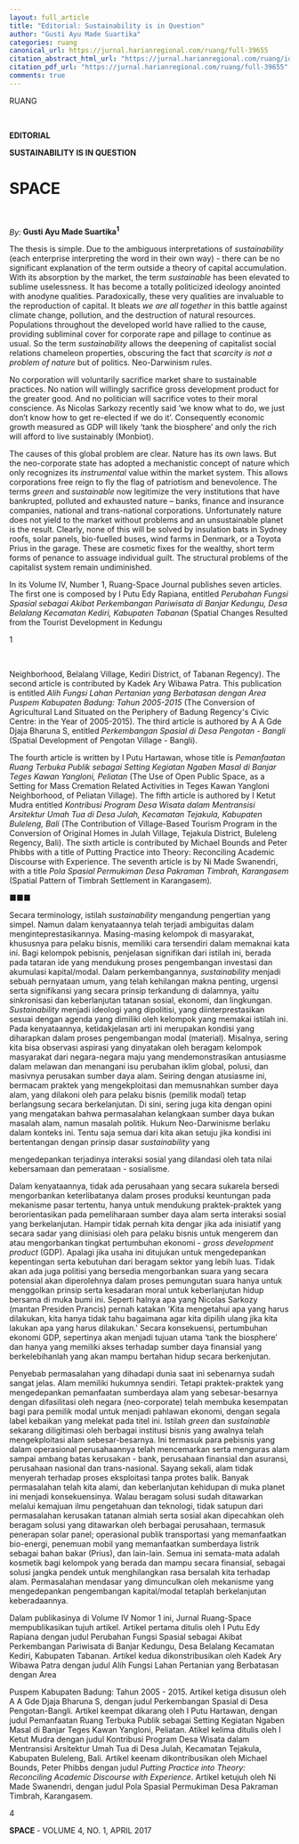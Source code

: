 ```yaml
---
layout: full_article
title: "Editorial: Sustainability is in Question"
author: "Gusti Ayu Made Suartika"
categories: ruang
canonical_url: https://jurnal.harianregional.com/ruang/full-39655 
citation_abstract_html_url: "https://jurnal.harianregional.com/ruang/id-39655"
citation_pdf_url: "https://jurnal.harianregional.com/ruang/full-39655"  
comments: true
---
```


<div>
<p><span class="font3">RUANG</span></p>
</div><br clear="all">
<p><span class="font3" style="font-weight:bold;">EDITORIAL</span></p>
<p><span class="font3" style="font-weight:bold;">SUSTAINABILITY IS IN QUESTION</span></p>
<div><a name="caption1"></a>
<h1><a name="bookmark0"></a><span class="font3" style="font-weight:bold;"><a name="bookmark1"></a>SPACE</span></h1>
</div><br clear="all">
<p><span class="font2" style="font-style:italic;">By:</span><span class="font2" style="font-weight:bold;"> Gusti Ayu Made Suartika<sup>1</sup></span></p>
<p><span class="font4">The thesis is simple. Due to the ambiguous interpretations of </span><span class="font4" style="font-style:italic;">sustainability</span><span class="font4"> (each enterprise interpreting the word in their own way) - there can be no significant explanation of the term outside a theory of capital accumulation. With its absorption by the market, the term </span><span class="font4" style="font-style:italic;">sustainable</span><span class="font4"> has been elevated to sublime uselessness. It has become a totally politicized ideology anointed with anodyne qualities. Paradoxically, these very qualities are invaluable to the reproduction of capital. It bleats </span><span class="font4" style="font-style:italic;">we are all together</span><span class="font4"> in this battle against climate change, pollution, and the destruction of natural resources. Populations throughout the developed world have rallied to the cause, providing subliminal cover for corporate rape and pillage to continue as usual. So the term </span><span class="font4" style="font-style:italic;">sustainability</span><span class="font4"> allows the deepening of capitalist social relations chameleon properties, obscuring the fact that </span><span class="font4" style="font-style:italic;">scarcity is not a problem of nature</span><span class="font4"> but of politics. Neo-Darwinism rules.</span></p>
<p><span class="font4">No corporation will voluntarily sacrifice market share to sustainable practices. No nation will willingly sacrifice gross development product for the greater good. And no politician will sacrifice votes to their moral conscience. As Nicolas Sarkozy recently said ‘we know what to do, we just don’t know how to get re-elected if we do it’. Consequently economic growth measured as GDP will likely ‘tank the biosphere’ and only the rich will afford to live sustainably (Monbiot).</span></p>
<p><span class="font4">The causes of this global problem are clear. Nature has its own laws. But the neo-corporate state has adopted a mechanistic concept of nature which only recognizes its </span><span class="font4" style="font-style:italic;">instrumental </span><span class="font4">value within the market system. This allows corporations free reign to fly the flag of patriotism and benevolence. The terms </span><span class="font4" style="font-style:italic;">green</span><span class="font4"> and </span><span class="font4" style="font-style:italic;">sustainable</span><span class="font4"> now legitimize the very institutions that have bankrupted, polluted and exhausted nature – banks, finance and insurance companies, national and trans-national corporations. Unfortunately nature does not yield to the market without problems and an unsustainable planet is the result. Clearly, none of this will be solved by insulation bats in Sydney roofs, solar panels, bio-fuelled buses, wind farms in Denmark, or a Toyota Prius in the garage. These are cosmetic fixes for the wealthy, short term forms of penance to assuage individual guilt. The structural problems of the capitalist system remain undiminished.</span></p>
<p><span class="font4">In its Volume IV, Number 1, Ruang-Space Journal publishes seven articles. The first one is composed by I Putu Edy Rapiana, entitled </span><span class="font4" style="font-style:italic;">Perubahan Fungsi Spasial sebagai Akibat Perkembangan Pariwisata di Banjar Kedungu, Desa Belalang Kecamatan Kediri, Kabupaten Tabanan</span><span class="font4"> (Spatial Changes Resulted from the Tourist Development in Kedungu</span></p>
<div>
<p><span class="font0">1</span></p>
</div><br clear="all">
<p><span class="font4">Neighborhood, Belalang Village, Kediri District, of Tabanan Regency). The second article is contributed by Kadek Ary Wibawa Patra. This publication is entitled </span><span class="font4" style="font-style:italic;">Alih Fungsi Lahan Pertanian yang Berbatasan dengan Area Puspem Kabupaten Badung: Tahun 2005-2015 </span><span class="font4">(The Conversion of Agricultural Land Situated on the Periphery of Badung Regency's Civic Centre: in the Year of 2005-2015). The third article is authored by A A Gde Djaja Bharuna S, entitled </span><span class="font4" style="font-style:italic;">Perkembangan Spasial di Desa Pengotan - Bangli</span><span class="font4"> (Spatial Development of Pengotan Village - Bangli).</span></p>
<p><span class="font4">The fourth article is written by I Putu Hartawan, whose title is </span><span class="font4" style="font-style:italic;">Pemanfaatan Ruang Terbuka Publik sebagai Setting Kegiatan Ngaben Masal di Banjar Teges Kawan Yangloni, Peliatan </span><span class="font4">(The Use of Open Public Space, as a Setting for Mass Cremation Related Activities in Teges Kawan Yangloni Neighborhood, of Peliatan Village). The fifth article is authored by I Ketut Mudra entitled </span><span class="font4" style="font-style:italic;">Kontribusi Program Desa Wisata dalam Mentransisi Arsitektur Umah Tua di Desa Julah, Kecamatan Tejakula, Kabupaten Buleleng, Bali</span><span class="font4"> (The Contribution of Village-Based Tourism Program in the Conversion of Original Homes in Julah Village, Tejakula District, Buleleng Regency, Bali). The sixth article is contributed by Michael Bounds and Peter Phibbs with a title of Putting Practice into Theory: Reconciling Academic Discourse with Experience. The seventh article is by Ni Made Swanendri, with a title </span><span class="font4" style="font-style:italic;">Pola Spasial Permukiman Desa Pakraman Timbrah, Karangasem</span><span class="font4"> (Spatial Pattern of Timbrah Settlement in Karangasem)</span><span class="font4" style="font-style:italic;">.</span></p>
<p><span class="font4">■■■</span></p>
<p><span class="font4">Secara terminology, istilah </span><span class="font4" style="font-style:italic;">sustainability</span><span class="font4"> mengandung pengertian yang simpel. Namun dalam kenyataannya telah terjadi ambiguitas dalam menginteprestasikannya. Masing-masing kelompok di masyarakat, khususnya para pelaku bisnis, memiliki cara tersendiri dalam memaknai kata ini. Bagi kelompok pebisnis, penjelasan signifikan dari istilah ini, berada pada tataran ide yang mendukung proses pengembangan investasi dan akumulasi kapital/modal. Dalam perkembangannya, </span><span class="font4" style="font-style:italic;">sustainability</span><span class="font4"> menjadi sebuah pernyataan umum, yang telah kehilangan makna penting, urgensi serta signifikansi yang secara prinsip terkandung di dalamnya, yaitu sinkronisasi dan keberlanjutan tatanan sosial, ekonomi, dan lingkungan. </span><span class="font4" style="font-style:italic;">Sustainability</span><span class="font4"> menjadi ideologi yang dipolitisi, yang diinterprestasikan sesuai dengan agenda yang dimiliki oleh kelompok yang memakai istilah ini. Pada kenyataannya, ketidakjelasan arti ini merupakan kondisi yang diharapkan dalam proses pengembangan modal (material). Misalnya, sering kita bisa observasi aspirasi yang dinyatakan oleh beragam kelompok masyarakat dari negara-negara maju yang mendemonstrasikan antusiasme dalam melawan dan menangani isu perubahan iklim global, polusi, dan masivnya perusakan sumber daya alam. Seiring dengan atusiasme ini, bermacam praktek yang mengekploitasi dan memusnahkan sumber daya alam, yang dilakoni oleh para pelaku bisnis (pemilik modal) tetap berlangsung secara berkelanjutan. Di sini, sering juga kita dengan opini yang mengatakan bahwa permasalahan kelangkaan sumber daya bukan masalah alam, namun masalah politik. Hukum Neo-Darwinisme berlaku dalam konteks ini. Tentu saja semua dari kita akan setuju jika kondisi ini bertentangan dengan prinsip dasar </span><span class="font4" style="font-style:italic;">sustainability</span><span class="font4"> yang</span></p>
<p><span class="font4">mengedepankan terjadinya interaksi sosial yang dilandasi oleh tata nilai kebersamaan dan pemerataan - sosialisme.</span></p>
<p><span class="font4">Dalam kenyataannya, tidak ada perusahaan yang secara sukarela bersedi mengorbankan keterlibatanya dalam proses produksi keuntungan pada mekanisme pasar tertentu, hanya untuk mendukung praktek-praktek yang berorientasikan pada pemeliharaan sumber daya alam serta interaksi sosial yang berkelanjutan. Hampir tidak pernah kita dengar jika ada inisiatif yang secara sadar yang diinisiasi oleh para pelaku bisnis untuk mengerem dan atau mengorbankan tingkat pertumbuhan ekonomi - </span><span class="font4" style="font-style:italic;">gross development product</span><span class="font4"> (GDP). Apalagi jika usaha ini ditujukan untuk mengedepankan kepentingan serta kebutuhan dari beragam sektor yang lebih luas. Tidak akan ada juga politisi yang bersedia mengorbankan suara yang secara potensial akan diperolehnya dalam proses pemungutan suara hanya untuk menggolkan prinsip serta kesadaran moral untuk keberlanjutan hidup bersama di muka bumi ini. Seperti halnya apa yang Nicolas Sarkozy (mantan Presiden Prancis) pernah katakan 'Kita mengetahui apa yang harus dilakukan, kita hanya tidak tahu bagaimana agar kita dipilih ulang jika kita lakukan apa yang harus dilakukan.' Secara konsekuensi, pertumbuhan ekonomi GDP, sepertinya akan menjadi tujuan utama ‘tank the biosphere’ dan hanya yang memiliki akses terhadap sumber daya finansial yang berkelebihanlah yang akan mampu bertahan hidup secara berkenjutan.</span></p>
<p><span class="font4">Penyebab permasalahan yang dihadapi dunia saat ini sebenarnya sudah sangat jelas. Alam memiliki hukumnya sendiri. Tetapi praktek-praktek yang mengedepankan pemanfaatan sumberdaya alam yang sebesar-besarnya dengan difasilitasi oleh negara (neo-corporate) telah membuka kesempatan bagi para pemilik modal untuk menjadi pahlawan ekonomi, dengan segala label kebaikan yang melekat pada titel ini. Istilah </span><span class="font4" style="font-style:italic;">green</span><span class="font4"> dan </span><span class="font4" style="font-style:italic;">sustainable </span><span class="font4">sekarang diligitimasi oleh berbagai institusi bisnis yang awalnya telah mengekploitasi alam sebesar-besarnya. Ini termasuk para pebisnis yang dalam operasional perusahaannya telah mencemarkan serta menguras alam sampai ambang batas kerusakan - bank, perusahaan finansial dan asuransi, perusahaan nasional dan trans-nasional. Sayang sekali, alam tidak menyerah terhadap proses eksploitasi tanpa protes balik. Banyak permasalahan telah kita alami, dan keberlanjutan kehidupan di muka planet ini menjadi konsekuensinya. Walau beragam solusi sudah ditawarkan melalui kemajuan ilmu pengetahuan dan teknologi, tidak satupun dari permasalahan kerusakan tatanan almiah serta sosial akan dipecahkan oleh beragam solusi yang ditawarkan oleh berbagai perusahaan, termasuk penerapan solar panel; operasional publik transportasi yang memanfaatkan bio-energi, penemuan mobil yang memanfaatkan sumberdaya listrik sebagai bahan bakar (Prius), dan lain-lain. Semua ini semata-mata adalah kosmetik bagi kelompok yang berada dan mampu secara finansial, sebagai solusi jangka pendek untuk menghilangkan rasa bersalah kita terhadap alam. Permasalahan mendasar yang dimunculkan oleh mekanisme yang mengedepankan pengembangan kapital/modal tetaplah berkelanjutan keberadaannya.</span></p>
<p><span class="font4">Dalam publikasinya di Volume IV Nomor 1 ini, Jurnal Ruang-Space mempublikasikan tujuh artikel. Artikel pertama ditulis oleh I Putu Edy Rapiana dengan judul Perubahan Fungsi Spasial sebagai Akibat Perkembangan Pariwisata di Banjar Kedungu, Desa Belalang Kecamatan Kediri, Kabupaten Tabanan. Artikel kedua dikonstribusikan oleh Kadek Ary Wibawa Patra dengan judul Alih Fungsi Lahan Pertanian yang Berbatasan dengan Area</span></p>
<p><span class="font4">Puspem Kabupaten Badung: Tahun 2005 - 2015. Artikel ketiga disusun oleh A A Gde Djaja Bharuna S, dengan judul Perkembangan Spasial di Desa Pengotan-Bangli. Artikel keempat dikarang oleh I Putu Hartawan, dengan judul Pemanfaatan Ruang Terbuka Publik sebagai Setting Kegiatan Ngaben Masal di Banjar Teges Kawan Yangloni, Peliatan. Atikel kelima ditulis oleh I Ketut Mudra dengan judul Kontribusi Program Desa Wisata dalam Mentransisi Arsitektur Umah Tua di Desa Julah, Kecamatan Tejakula, Kabupaten Buleleng, Bali. Artikel keenam dikontribusikan oleh Michael Bounds, Peter Phibbs dengan judul </span><span class="font4" style="font-style:italic;">Putting Practice into Theory: Reconciling Academic Discourse with Experience</span><span class="font4">. Artikel ketujuh oleh Ni Made Swanendri, dengan judul Pola Spasial Permukiman Desa Pakraman Timbrah, Karangasem.</span></p>
<p><span class="font1">4</span></p>
<p><span class="font1" style="font-weight:bold;">SPACE </span><span class="font1">- VOLUME 4, NO. 1, APRIL 2017</span></p>